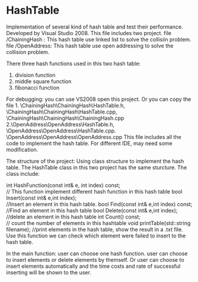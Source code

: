 # HashTable
Implementation of several kind of hash table and test their performance. Developed by Visual Studio 2008. 
This file includes two project. 
file /ChainingHash : This hash table use linked list to solve the collisiin problem. 
file /OpenAddress:  This hash table use open addressing to solve the collision problem.

There three hash functions used in this two hash table: 
1. division function
2. middle square function
3. fibonacci function

For debugging: you can use VS2008 open this project.
            Or you can copy the file 1. \ChainingHash\ChainingHash\HashTable.h, 
                                       \ChainingHash\ChainingHash\HashTable.cpp,
                                       \ChainingHash\ChainingHash\ChainingHash.cpp
                                     2.\OpenAddress\OpenAddress\HashTable.h,
                                       \OpenAddress\OpenAddress\HashTable.cpp.
                                       \OpenAddress\OpenAddress\OpenAddress.cpp
            This file includes all the code to implement the hash table.
  For different IDE, may need some modification.
  
  The structure of the project:
  Using class structure to implement the hash table. 
  The HashTable class in this two project has the same sturcture. The class include:
  
int HashFunction(const int& e, int index) const;  
// This function implement different hash function in this hash table
bool Insert(const int& e,int index);  
//Insert an element in this hash table.
bool Find(const int& e,int index) const;
//Find an element in this hash table
bool Delete(const int& e,int index);
//delete an element in this hash table
int Count() const;  
// count the number of elements in this hashtable
void printTable(std::string filename);
//print elements in the hash table, show the result in a .txt file. Use this function we can check which element were failed to insert to the hash table.

In the main function:
user can choose one hash function. 
user can choose to insert elements or delete elements by themself. Or user can choose to insert elements automatically and the time costs and rate of successful inserting will be shown to the user.
